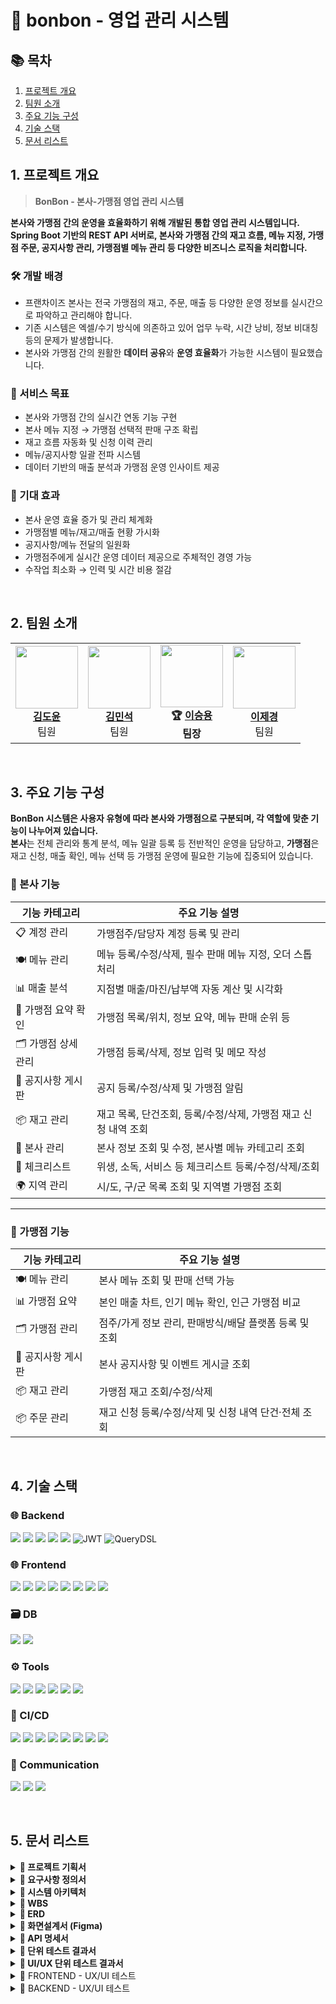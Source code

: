 # 📄 bonbon - 영업 관리 시스템

## 📚 목차

1. [프로젝트 개요](#1-프로젝트-개요)  
2. [팀원 소개](#2-팀원-소개)  
3. [주요 기능 구성](#3-주요-기능-구성)  
4. [기술 스택](#4-기술-스택)  
5. [문서 리스트](#5-문서-리스트)  

## 1. 프로젝트 개요
> **BonBon - 본사-가맹점 영업 관리 시스템**

**본사와 가맹점 간의 운영을 효율화하기 위해 개발된 통합 영업 관리 시스템입니다.**  
**Spring Boot 기반의 REST API 서버로, 본사와 가맹점 간의 재고 흐름, 메뉴 지정, 가맹점 주문, 공지사항 관리, 가맹점별 메뉴 관리 등 다양한 비즈니스 로직을 처리합니다.**

### 🛠 개발 배경
- 프랜차이즈 본사는 전국 가맹점의 재고, 주문, 매출 등 다양한 운영 정보를 실시간으로 파악하고 관리해야 합니다.
- 기존 시스템은 엑셀/수기 방식에 의존하고 있어 업무 누락, 시간 낭비, 정보 비대칭 등의 문제가 발생합니다.
- 본사와 가맹점 간의 원활한 **데이터 공유**와 **운영 효율화**가 가능한 시스템이 필요했습니다.

### 🎯 서비스 목표
- 본사와 가맹점 간의 실시간 연동 기능 구현
- 본사 메뉴 지정 → 가맹점 선택적 판매 구조 확립
- 재고 흐름 자동화 및 신청 이력 관리
- 메뉴/공지사항 일괄 전파 시스템
- 데이터 기반의 매출 분석과 가맹점 운영 인사이트 제공

### 🚀 기대 효과
- 본사 운영 효율 증가 및 관리 체계화
- 가맹점별 메뉴/재고/매출 현황 가시화
- 공지사항/메뉴 전달의 일원화
- 가맹점주에게 실시간 운영 데이터 제공으로 주체적인 경영 가능
- 수작업 최소화 → 인력 및 시간 비용 절감

<br>

## 2. 팀원 소개

<div align="center">

<table>
  <tr>
    <td align="center">
      <img src="https://github.com/user-attachments/assets/9e6b2726-8b4d-4077-8980-6a49cb7b7125" width="100"  height="100"><br>
      <b><a href="https://github.com/kimdoyun0806">김도윤</a></b><br>팀원
    </td>
     <td align="center">
      <img src="https://github.com/user-attachments/assets/6835cd71-cc90-41ed-ae2d-f8064b82b3a2" width="100"  height="100"><br>
      <b><a href="https://github.com/mlnstone">김민석</a></b><br>팀원
    </td>
    <td align="center">
      <img src="https://github.com/user-attachments/assets/225eeac9-508b-443a-b6f5-f3128892e9d8" width="100" height="100"><br>
      <b>🏆 <a href="https://github.com/namoo36">이승용</a></b><br><b>팀장</b>
    </td>
    <td align="center">
      <img src="https://github.com/user-attachments/assets/74ac18a5-b79a-47b1-8b3a-e22f1dbc886c" width="100"  height="100"><br>
      <b><a href="https://github.com/jelee55">이제경</a></b><br>팀원
    </td>
  </tr>
</table>

</div>

<br>

## 3. 주요 기능 구성

**BonBon 시스템은 사용자 유형에 따라 본사와 가맹점으로 구분되며, 각 역할에 맞춘 기능이 나누어져 있습니다.** <br>
**본사**는 전체 관리와 통계 분석, 메뉴 일괄 등록 등 전반적인 운영을 담당하고, **가맹점**은 재고 신청, 매출 확인, 메뉴 선택 등 가맹점 운영에 필요한 기능에 집중되어 있습니다.

### 🏢 본사 기능

| 기능 카테고리       | 주요 기능 설명                                                                 |
|--------------------|---------------------------------------------------------------------------------|
| 📋 계정 관리        | 가맹점주/담당자 계정 등록 및 관리                                                |
| 🍽️ 메뉴 관리        | 메뉴 등록/수정/삭제, 필수 판매 메뉴 지정, 오더 스톱 처리                          |
| 📊 매출 분석        | 지점별 매출/마진/납부액 자동 계산 및 시각화                                       |
| 🧭 가맹점 요약 확인   | 가맹점 목록/위치, 정보 요약, 메뉴 판매 순위 등                                     |
| 🗂️ 가맹점 상세 관리  | 가맹점 등록/삭제, 정보 입력 및 메모 작성                                           |
| 📢 공지사항 게시판   | 공지 등록/수정/삭제 및 가맹점 알림                                               |
| 📦 재고 관리        | 재고 목록, 단건조회, 등록/수정/삭제, 가맹점 재고 신청 내역 조회                    |
| 🏢 본사 관리        | 본사 정보 조회 및 수정, 본사별 메뉴 카테고리 조회                                  |
| 🧾 체크리스트        | 위생, 소독, 서비스 등 체크리스트 등록/수정/삭제/조회                              |
| 🌍 지역 관리        | 시/도, 구/군 목록 조회 및 지역별 가맹점 조회                                       |

---

### 🏪 가맹점 기능
  
| 기능 카테고리       | 주요 기능 설명                                                                 |
|--------------------|---------------------------------------------------------------------------------|
| 🍽️ 메뉴 관리        | 본사 메뉴 조회 및 판매 선택 가능                                                |
| 📊 가맹점 요약       | 본인 매출 차트, 인기 메뉴 확인, 인근 가맹점 비교                                  |
| 🗂️ 가맹점 관리       | 점주/가게 정보 관리, 판매방식/배달 플랫폼 등록 및 조회                           |
| 📢 공지사항 게시판   | 본사 공지사항 및 이벤트 게시글 조회                                              |
| 📦 재고 관리        | 가맹점 재고 조회/수정/삭제                                                      |
| 📦 주문 관리        | 재고 신청 등록/수정/삭제 및 신청 내역 단건·전체 조회                             |

<br>

## 4. 기술 스택
### 🌐 Backend
<img src="https://img.shields.io/badge/java-007396?style=for-the-badge&logo=java&logoColor=white"> <img src="https://img.shields.io/badge/spring-6DB33F?style=for-the-badge&logo=spring&logoColor=white">
<img src="https://img.shields.io/badge/springboot-6DB33F?style=for-the-badge&logo=springboot&logoColor=white">
<img src="https://img.shields.io/badge/Spring%20Data%20JPA-%236DB33F?style=for-the-badge&logo=spring&logoColor=white">
<img src="https://img.shields.io/badge/Spring%20Security-6DB33F?style=for-the-badge&logo=Spring%20Security&logoColor=white"> ![JWT](https://img.shields.io/badge/JWT-000000?style=for-the-badge&logo=jsonwebtokens&logoColor=white) ![QueryDSL](https://img.shields.io/badge/QueryDSL-005571?style=for-the-badge&logo=hibernate&logoColor=white)

### 🌐 Frontend
<img src="https://img.shields.io/badge/css3-1572B6?style=for-the-badge&logo=css3&logoColor=white"> <img src="https://img.shields.io/badge/vuetify-1867C0?style=for-the-badge&logo=vuetify&logoColor=white"> <img src="https://img.shields.io/badge/chart.js-FF6384?style=for-the-badge&logo=chartdotjs&logoColor=white"> <img src="https://img.shields.io/badge/html5-E34F26?style=for-the-badge&logo=html5&logoColor=white"> <img src="https://img.shields.io/badge/javascript-F7DF1E?style=for-the-badge&logo=JavaScript&logoColor=white"> <img src="https://img.shields.io/badge/Axios-5A29E4?style=for-the-badge&logo=Axios&logoColor=white"> <img src="https://img.shields.io/badge/vue.js-4FC08D?style=for-the-badge&logo=Vue.js&logoColor=white"> <img src="https://img.shields.io/badge/bootstrap-7952B3?style=for-the-badge&logo=bootstrap&logoColor=white">

### 🗃️ DB
<img src="https://img.shields.io/badge/mariaDB-003545?style=for-the-badge&logo=mariaDB&logoColor=white"> <img src="https://img.shields.io/badge/Redis-DC382D?style=for-the-badge&logo=Redis&logoColor=white"> 

### ⚙️ Tools
<img src="https://img.shields.io/badge/Git-F05032?style=for-the-badge&logo=Git&logoColor=white"> <img src="https://img.shields.io/badge/github-181717?style=for-the-badge&logo=github&logoColor=white"> <img src="https://img.shields.io/badge/Figma-9C29B1?style=for-the-badge&logo=Figma&logoColor=white"> <img src="https://img.shields.io/badge/Postman-FF6C37?style=for-the-badge&logo=Postman&logoColor=white"> <img src="https://img.shields.io/badge/Swagger-85EA2D?style=for-the-badge&logo=Swagger&logoColor=white"> <img src="https://img.shields.io/badge/erdCloud-0097A7?style=for-the-badge&logo=erdCloud&logoColor=white">

### 🚀 CI/CD
<img src="https://img.shields.io/badge/AWS EC2-232F3E?style=for-the-badge&logo=amazonaws&logoColor=white"> <img src="https://img.shields.io/badge/Docker-2496ED?style=for-the-badge&logo=Docker&logoColor=white"> <img src="https://img.shields.io/badge/DockerHub-2496ED?style=for-the-badge&logo=docker&logoColor=white"> <img src="https://img.shields.io/badge/Kubernetes-326CE5?style=for-the-badge&logo=Kubernetes&logoColor=white"> <img src="https://img.shields.io/badge/ArgoCD-F5503C?style=for-the-badge&logo=argo&logoColor=white"> <img src="https://img.shields.io/badge/Route53-8C4FFF?style=for-the-badge&logo=amazonroute53&logoColor=white"> <img src="https://img.shields.io/badge/S3-569A31?style=for-the-badge&logo=amazons3&logoColor=white"> <img src="https://img.shields.io/badge/ELB-8C4FFF?style=for-the-badge&logo=awselasticloadbalancing&logoColor=white">

### 💬 Communication
<img src="https://img.shields.io/badge/Jira-0052CC?style=for-the-badge&logo=Jira&logoColor=white"> <img src="https://img.shields.io/badge/Discord-7289DA?style=for-the-badge&logo=Discord&logoColor=white"> <img src="https://img.shields.io/badge/Notion-000000?style=for-the-badge&logo=Notion&logoColor=white">

<br>


## 5. 문서 리스트

<details>
<summary><strong>📌 프로젝트 기획서</strong></summary>

- 링크: [프로젝트 기획서](https://docs.google.com/document/d/1WR15hpaJhKwKJS-IyoIicgbIqbv5x12jx_sFvAZhgKI/edit?usp=sharing)

</details>

<details>
<summary><strong>📌 요구사항 정의서</strong></summary>

- 링크: [요구사항 정의서](https://docs.google.com/spreadsheets/d/1DiH1bHHJueDsMxrl0_vGZ8jhjAMejhCEK-gJhL4AF-4/edit?gid=1152197925#gid=1152197925)

</details>

<details>
<summary><strong>📌 시스템 아키텍처</strong></summary>

![Image](https://github.com/user-attachments/assets/eb46fcf7-f32c-4a81-92bf-62812368c142)

</details>

<details>
<summary><strong>📌 WBS</strong></summary>

- 링크: [WBS](https://docs.google.com/spreadsheets/d/1DiH1bHHJueDsMxrl0_vGZ8jhjAMejhCEK-gJhL4AF-4/edit?gid=0#gid=0)

</details>

<details>
<summary><strong>📌 ERD</strong></summary>

- 링크 : [ERD](https://www.erdcloud.com/d/58wZNJdygPpztALBK)
![ERD - bonbonCafe](https://github.com/user-attachments/assets/616a765a-0b08-470e-9cc9-f4404c1139ba)

</details>

<details>
<summary><strong>📌 화면설계서 (Figma)</strong></summary>

- 링크: [화면설계서(Figma)](https://www.figma.com/design/mpyMKrXy8SDofcHFK5FtMN/beyond-3team-fin?node-id=0-1&p=f&t=SriIXOUKBkT1eIof-0)

</details>

<details>
<summary><strong>📌 API 명세서 </strong></summary>

- 링크: [API 명세서](https://www.notion.so/playdatacademy/API-1d6d943bcac28104835dd13b87578046?pvs=4)

</details>

<details>
<summary><strong>📌 단위 테스트 결과서</strong></summary>

- 링크: [단위 테스트 결과서](https://docs.google.com/spreadsheets/d/1DiH1bHHJueDsMxrl0_vGZ8jhjAMejhCEK-gJhL4AF-4/edit?gid=417184159#gid=417184159)

</details>

<details>
<summary><strong>📌 UI/UX 단위 테스트 결과서</strong></summary>

- 링크: [UI/UX 단위 테스트 결과서](https://docs.google.com/spreadsheets/d/1DiH1bHHJueDsMxrl0_vGZ8jhjAMejhCEK-gJhL4AF-4/edit?gid=1228868911#gid=1228868911)

</details>

<details>
<summary>📌 FRONTEND - UX/UI 테스트</summary>

<details>
<summary>가맹점</summary>
<ul>
  <li>가맹점 수정 <img src="이미지링크" /></li>
  <li>가맹점 등록 <img src="이미지링크" /></li>
  <li>가맹점 삭제 <img src="이미지링크" /></li>
  <li>전체 가맹점 위치 조회 <img src="이미지링크" /></li>
  <li>가맹점 요약 조회 <img src="이미지링크" /></li>
  <li>특정 가맹점 조회 <img src="이미지링크" /></li>
  <li>가맹점 전체 조회 <img src="이미지링크" /></li>
</ul>
</details>

<details>
<summary>가맹점 메뉴</summary>
<ul>
  <li>가맹점 전용 메뉴 추가, 조회 <img src="https://github.com/user-attachments/assets/9fa01b54-1b91-49ff-b866-68cd4c14d808" /></li>
  <li>가맹점 전용 메뉴 삭제 <img src="" /></li>
</ul>
</details>

<details>
<summary>재고</summary>
<ul>
  <li>가맹점 재고 주문 및 조회, 본사 주문 처리 <img src="https://github.com/user-attachments/assets/672c15fa-ed4f-4474-bc01-d2d4965f490d" /></li>
  <li>본사 재고 등록<img src="https://github.com/user-attachments/assets/9df1248f-6a0d-4b06-bf34-f5e7043abd83" /></li>
  <li>본사 재고 삭제<img src="https://github.com/user-attachments/assets/c72a9cdc-5b86-41bd-8d1f-ecb24ecf7eac" /></li>
</ul>
</details>

<details>
<summary>게시판</summary>
<ul>
  <li>게시글 등록, 수정, 삭제 <img src="https://github.com/user-attachments/assets/d95e03e3-20ae-4fcf-8b93-57c095f01489" /></li>
  <li>문자 일괄 전송 <img src="https://github.com/user-attachments/assets/7c784913-b19b-4b4a-8efb-b4bf1f3e7622" /></li>
</ul>
</details>

<details>
<summary>매출</summary>
<ul>
  <li>전체 가맹점 기간 매출 조회 <img src="이미지링크" /></li>
  <li>전체 가맹점 매출 순위 조회 <img src="이미지링크" /></li>
  <li>전체 가맹점 메뉴 판매 순위 조회 <img src="이미지링크" /></li>
  <li>전체 가맹점 예상 매출 조회 <img src="이미지링크" /></li>
  <li>가맹점 기간별 예상 매출 조회 <img src="이미지링크" /></li>
  <li>가맹점 기간별 매출 조회 <img src="이미지링크" /></li>
  <li>가맹점 메뉴별 판매 순위 조회 <img src="이미지링크" /></li>
  <li>지역별 매출 순위 조회 <img src="이미지링크" /></li>
  <li>가맹점 일 매출 조회 <img src="이미지링크" /></li>
</ul>
</details>

<details>
<summary>메뉴</summary>
<ul>
  <li>메뉴 등록 <img src="https://github.com/user-attachments/assets/4ec94851-8e31-4235-bb08-6b8ab9a76cb7" /></li>
  <li>메뉴 조회, 수정, 판매중인 가맹점 조회 <img src="https://github.com/user-attachments/assets/bd02f042-b2a1-406c-a6a7-27bfdd141640" /></li>
  <li>메뉴 삭제 <img src="https://github.com/user-attachments/assets/0034f171-e940-436e-bd89-75ea5a5c5acd" /></li>
  <li>카테고리별 메뉴 조회 <img src="https://github.com/user-attachments/assets/af65c697-8bf1-455a-924a-c9b61fa86862" /></li>

</ul>
</details>

<details>
<summary>본사</summary>
<ul>
  <li>본사 정보 조회, 수정 <img src="https://github.com/user-attachments/assets/5bce534a-b048-4815-b5c8-6d8d8ed88904" /></li>
</ul>
</details>

<details>
<summary>재료</summary>
<ul>
  <li>재료 전체 조회 <img src="이미지링크" /></li>
</ul>
</details>

<details>
<summary>지역</summary>
<ul>
  <li>구/군 목록 조회 <img src="이미지링크" /></li>
  <li>시/도 목록 조회 <img src="이미지링크" /></li>
  <li>지역별 가맹점 조회 <img src="이미지링크" /></li>
</ul>
</details>

<details>
<summary>카테고리</summary>
<ul>
  <li>카테고리의 메뉴 전체 조회 <img src="이미지링크" /></li>
  <li>카테고리 전체 조회 <img src="이미지링크" /></li>
</ul>
</details>

<details>
<summary>회원</summary>
<ul>
  <li>가맹점주 계정 목록 확인 <img src="이미지링크" /></li>
  <li>본사 등록 계정 수정 <img src="이미지링크" /></li>
  <li>가맹점 담당자 계정 목록 확인 <img src="이미지링크" /></li>
  <li>본사 가맹점주 계정 등록 <img src="이미지링크" /></li>
  <li>본사 등록 계정 조회 <img src="이미지링크" /></li>
  <li>본사 생성 계정 전체 조회 <img src="이미지링크" /></li>
  <li>개인 계정 비밀번호 변경 <img src="이미지링크" /></li>
  <li>개인 계정 정보 변경 <img src="이미지링크" /></li>
  <li>개인 계정 조회 <img src="이미지링크" /></li>
  <li>본사 가맹점 담당자 계정 등록 <img src="이미지링크" /></li>
  <li>AccessToken 재발급 <img src="이미지링크" /></li>
  <li>로그아웃 <img src="이미지링크" /></li>
  <li>로그인 <img src="이미지링크" /></li>
  <li>본사 등록 계정 삭제 <img src="이미지링크" /></li>
</ul>
</details>

</details>

<details>
<summary>📌 BACKEND - UX/UI 테스트</summary>
<details>
<summary>가맹점</summary>
<ul>
  <li>가맹점 수정 <img src="이미지링크" /></li>
  <li>가맹점 등록 <img src="이미지링크" /></li>
  <li>가맹점 삭제 <img src="이미지링크" /></li>
  <li>전체 가맹점 위치 조회 <img src="이미지링크" /></li>
  <li>가맹점 요약 조회 <img src="이미지링크" /></li>
  <li>특정 가맹점 조회 <img src="이미지링크" /></li>
  
  <li>가맹점 전체 조회
   <img src="이미지링크" />
  </li>
</ul>
</details>

<details>
<summary>가맹점 메뉴</summary>
<ul>
  <li>가맹점 메뉴 등록 
    <img width="1342" alt="image" src="https://github.com/user-attachments/assets/040fe9f4-88d2-40fb-b647-b4d37be27a26" />
    <img width="1307" alt="image" src="https://github.com/user-attachments/assets/a45572d7-4368-4f5e-806b-d61aa5a38974" />


  </li>
  <li>가맹점 메뉴 삭제 
    <img src="https://github.com/user-attachments/assets/65911ea5-a89a-4148-ab4e-0363ea78fdfc" />
    <img src="https://github.com/user-attachments/assets/7bb3ff4b-1d44-4b97-b1f5-f5bb1cfdf023" />
  </li>
  <li>카테고리별 가맹점 메뉴 조회 
    
  </li>
  <li>특정 가맹점 메뉴 조회(본사 전용) 
    
  </li>
  <li>가맹점 메뉴 단건 조회 
    
  </li>
  <li>본인 가맹점의 메뉴 전체 조회 
    <img src="https://github.com/user-attachments/assets/79b81e91-b34b-4795-adcc-08a6a150bce3" />
    <img width="1068" alt="image" src="https://github.com/user-attachments/assets/124dcd96-6c2d-4513-89cc-f40f778029ac" />
  </li>
</ul>
</details>

<details>
<summary>가맹점 재고</summary>
<ul>
  <li>가맹점 재고 단건 조회 <img src="이미지링크" /></li>
  <li>가맹점 재고 전체 조회 <img src="이미지링크" /></li>
</ul>
</details>

<details>
<summary>가맹점 주문 내역</summary>
<ul>
  <li>재고 신청 삭제 <img src="이미지링크" /></li>
  <li>재고 신청 수정 <img src="이미지링크" /></li>
  <li>재고 신청 <img src="이미지링크" /></li>
  <li>가맹점 재고 신청 내역 전체 조회 (본사용) <img src="이미지링크" /></li>
  <li>재고 신청 내역 단건 조회 <img src="이미지링크" /></li>
  <li>본인 가맹점 재고 신청 내역 전체 조회 <img src="이미지링크" /></li>
</ul>
</details>

<details>
<summary>게시판</summary>
<ul>
  <li>게시글 삭제 <img src="이미지링크" /></li>
  <li>게시글 수정 <img src="이미지링크" /></li>
  <li>문자 일괄 전송 <img src="이미지링크" /></li>
  <li>게시글 등록 <img src="이미지링크" /></li>
  <li>게시글 전체 조회 <img src="이미지링크" /></li>
  <li>게시글 단건 조회 <img src="이미지링크" /></li>
</ul>
</details>

<details>
<summary>매출</summary>
<ul>
  <li>전체 가맹점 기간 매출 조회 <img src="이미지링크" /></li>
  <li>전체 가맹점 매출 순위 조회 <img src="이미지링크" /></li>
  <li>전체 가맹점 메뉴 판매 순위 조회 <img src="이미지링크" /></li>
  <li>전체 가맹점 예상 매출 조회 <img src="이미지링크" /></li>
  <li>가맹점 기간별 예상 매출 조회 <img src="이미지링크" /></li>
  <li>가맹점 기간별 매출 조회 <img src="이미지링크" /></li>
  <li>가맹점 메뉴별 판매 순위 조회 <img src="이미지링크" /></li>
  <li>지역별 매출 순위 조회 <img src="이미지링크" /></li>
  <li>가맹점 일 매출 조회 <img src="이미지링크" /></li>
</ul>
</details>

<details>
<summary>메뉴</summary>
<ul>
  <li>카테고리로 메뉴 조회 <img src="이미지링크" /></li>
  <li>메뉴 삭제 <img src="이미지링크" /></li>
  <li>메뉴 수정 <img src="이미지링크" /></li>
  <li>메뉴 등록 <img src="이미지링크" /></li>
  <li>메뉴 단일 조회 <img src="이미지링크" /></li>
  <li>메뉴 전체 조회 <img src="이미지링크" /></li>
</ul>
</details>

<details>
<summary>본사</summary>
<ul>
  <li>본사 정보 수정 <img src="이미지링크" /></li>
  <li>본인 본사 조회 <img src="이미지링크" /></li>
</ul>
</details>

<details>
<summary>본사 재고</summary>
<ul>
  <li>본사의 재고 목록 조회 <img src="이미지링크" /></li>
  <li>본사 재고 수정 <img src="이미지링크" /></li>
  <li>본사 재고 삭제 <img src="이미지링크" /></li>
  <li>본사 재고 등록 <img src="이미지링크" /></li>
  <li>본사 재고 전체 조회 <img src="이미지링크" /></li>
  <li>본사 재고 단건 조회 <img src="이미지링크" /></li>
</ul>
</details>

<details>
<summary>재료</summary>
<ul>
  <li>재료 전체 조회 <img src="이미지링크" /></li>
</ul>
</details>

<details>
<summary>지역</summary>
<ul>
  <li>구/군 목록 조회 <img src="이미지링크" /></li>
  <li>시/도 목록 조회 <img src="이미지링크" /></li>
  <li>지역별 가맹점 조회 <img src="이미지링크" /></li>
</ul>
</details>

<details>
<summary>카테고리</summary>
<ul>
  <li>카테고리의 메뉴 전체 조회 <img src="이미지링크" /></li>
  <li>카테고리 전체 조회 <img src="이미지링크" /></li>
</ul>
</details>

<details>
<summary>회원</summary>
<ul>
  <li>가맹점주 계정 목록 확인 <img src="이미지링크" /></li>
  <li>본사 등록 계정 수정 <img src="이미지링크" /></li>
  <li>가맹점 담당자 계정 목록 확인 <img src="이미지링크" /></li>
  <li>본사 가맹점주 계정 등록 <img src="이미지링크" /></li>
  <li>본사 등록 계정 조회 <img src="이미지링크" /></li>
  <li>본사 생성 계정 전체 조회 <img src="이미지링크" /></li>
  <li>개인 계정 비밀번호 변경 <img src="이미지링크" /></li>
  <li>개인 계정 정보 변경 <img src="이미지링크" /></li>
  <li>개인 계정 조회 <img src="이미지링크" /></li>
  <li>본사 가맹점 담당자 계정 등록 <img src="이미지링크" /></li>
  <li>AccessToken 재발급 <img src="이미지링크" /></li>
  <li>로그아웃 <img src="이미지링크" /></li>
  <li>로그인 <img src="이미지링크" /></li>
  <li>본사 등록 계정 삭제 <img src="이미지링크" /></li>
</ul>
</details>
